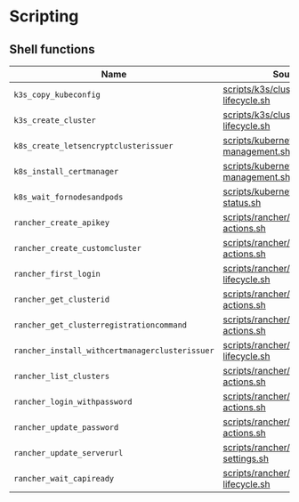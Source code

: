 # Scripting

## Shell functions

Name                                           | Source
-----------------------------------------------|---------------------------------------------------------------------------------------------
`k3s_copy_kubeconfig`                          | [scripts/k3s/cluster-lifecycle.sh](scripts/k3s/cluster-lifecycle.sh)
`k3s_create_cluster`                           | [scripts/k3s/cluster-lifecycle.sh](scripts/k3s/cluster-lifecycle.sh)
`k8s_create_letsencryptclusterissuer`          | [scripts/kubernetes/certificate-management.sh](scripts/kubernetes/certificate-management.sh)
`k8s_install_certmanager`                      | [scripts/kubernetes/certificate-management.sh](scripts/kubernetes/certificate-management.sh)
`k8s_wait_fornodesandpods`                     | [scripts/kubernetes/cluster-status.sh](scripts/kubernetes/cluster-status.sh)
`rancher_create_apikey`                        | [scripts/rancher/user-actions.sh](scripts/rancher/user-actions.sh)
`rancher_create_customcluster`                 | [scripts/rancher/cluster-actions.sh](scripts/rancher/cluster-actions.sh)
`rancher_first_login`                          | [scripts/rancher/manager-lifecycle.sh](scripts/rancher/manager-lifecycle.sh)
`rancher_get_clusterid`                        | [scripts/rancher/cluster-actions.sh](scripts/rancher/cluster-actions.sh)
`rancher_get_clusterregistrationcommand`       | [scripts/rancher/cluster-actions.sh](scripts/rancher/cluster-actions.sh)
`rancher_install_withcertmanagerclusterissuer` | [scripts/rancher/manager-lifecycle.sh](scripts/rancher/manager-lifecycle.sh)
`rancher_list_clusters`                        | [scripts/rancher/cluster-actions.sh](scripts/rancher/cluster-actions.sh)
`rancher_login_withpassword`                   | [scripts/rancher/user-actions.sh](scripts/rancher/user-actions.sh)
`rancher_update_password`                      | [scripts/rancher/user-actions.sh](scripts/rancher/user-actions.sh)
`rancher_update_serverurl`                     | [scripts/rancher/manager-settings.sh](scripts/rancher/manager-settings.sh)
`rancher_wait_capiready`                       | [scripts/rancher/manager-lifecycle.sh](scripts/rancher/manager-lifecycle.sh)
